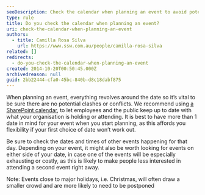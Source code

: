 ```yaml
---
seoDescription: Check the calendar when planning an event to avoid potential clashes or conflicts and ensure a smooth execution.
type: rule
title: Do you check the calendar when planning an event?
uri: check-the-calendar-when-planning-an-event
authors:
  - title: Camilla Rosa Silva
    url: https://www.ssw.com.au/people/camilla-rosa-silva
related: []
redirects:
  - do-you-check-the-calendar-when-planning-an-event
created: 2014-10-20T00:50:45.000Z
archivedreason: null
guid: 2bb22444-cfa0-45bc-840b-d8c18dabf875
---
```


When planning an event, everything revolves around the date so it’s vital to be sure there are no potential clashes or conflicts. We recommend using [a SharePoint calendar](http://www.ssw.com.au/ssw/Events/Events.aspx), to let employees and the public keep up to date with what your organisation is holding or attending. It is best to have more than 1 date in mind for your event when you start planning, as this affords you flexibility if your first choice of date won’t work out.

<!--endintro-->

Be sure to check the dates and times of other events happening for that day. Depending on your event, it might also be worth looking for events on either side of your date, in case one of the events will be especially exhausting or costly, as this is likely to make people less interested in attending a second event right away.

Note: Events close to major holidays, i.e. Christmas, will often draw a smaller crowd and are more likely to need to be postponed
